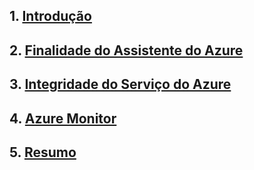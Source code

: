 ## 1. [Introdução](https://learn.microsoft.com/pt-br/training/modules/describe-monitoring-tools-azure/1-introduction)

## 2. [Finalidade do Assistente do Azure](https://learn.microsoft.com/pt-br/training/modules/describe-monitoring-tools-azure/2-describe-purpose-of-azure-advisor)

## 3. [Integridade do Serviço do Azure](https://learn.microsoft.com/pt-br/training/modules/describe-monitoring-tools-azure/3-describe-azure-service-health)

## 4. [Azure Monitor](https://learn.microsoft.com/pt-br/training/modules/describe-monitoring-tools-azure/4-describe-azure-monitor)

## 5. [Resumo](https://learn.microsoft.com/pt-br/training/modules/describe-monitoring-tools-azure/6-summary)
